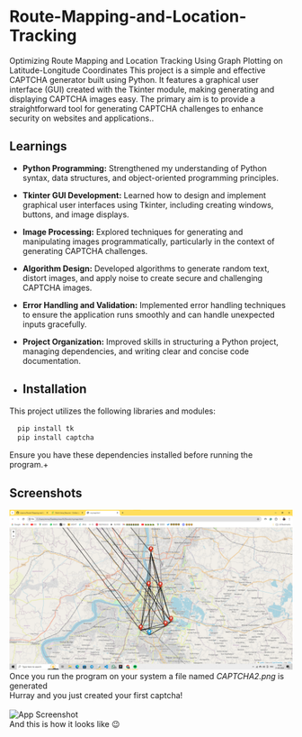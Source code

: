 # Route-Mapping-and-Location-Tracking
Optimizing Route Mapping and Location Tracking Using Graph Plotting on Latitude-Longitude Coordinates
This project is a simple and effective CAPTCHA generator built using Python. It features a graphical user interface (GUI) created with the Tkinter module, making generating and displaying CAPTCHA images easy. The primary aim is to provide a straightforward tool for generating CAPTCHA challenges to enhance security on websites and applications..
## Learnings

- **Python Programming:** Strengthened my understanding of Python syntax, data structures, and object-oriented programming principles.

- **Tkinter GUI Development:** Learned how to design and implement graphical user interfaces using Tkinter, including creating windows, buttons, and image displays.

- **Image Processing:** Explored techniques for generating and manipulating images programmatically, particularly in the context of generating CAPTCHA challenges.

- **Algorithm Design:** Developed algorithms to generate random text, distort images, and apply noise to create secure and challenging CAPTCHA images.

- **Error Handling and Validation:** Implemented error handling techniques to ensure the application runs smoothly and can handle unexpected inputs gracefully.

- **Project Organization:** Improved skills in structuring a Python project, managing dependencies, and writing clear and concise code documentation.

- ## Installation

This project utilizes the following libraries and modules:

```bash
  pip install tk
  pip install captcha
```
Ensure you have these dependencies installed before running the program.+

## Screenshots

![App Screenshot](https://github.com/mjsonu/Route-Mapping-and-Location-Tracking/blob/main/image1.png)<br /> 
Once you run the program on your system a file named *CAPTCHA2.png* is generated <br /> 
Hurray and you just created your first captcha!<br /> <br /> 
![App Screenshot]()<br /> 
And this is how it looks like 😉

